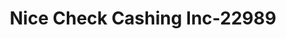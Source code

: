 ---
f_zip-code: 30274
f_state-code: GA
title: Nice Check Cashing Inc-22989
f_phone: 770-994-9000
f_city-only: Riverdale
f_address: 5883 Highway 85 Riverdale
f_location-unique-id: '22989'
slug: nice-check-cashing-inc-22989
updated-on: '2024-05-30T13:46:58.046Z'
created-on: '2024-05-30T13:36:59.803Z'
published-on: '2024-05-30T13:54:32.469Z'
f_city-state: cms/city/riverdale-ga.md
f_company: cms/company/nice-check-cashing-inc.md
f_state: cms/state/georgia.md
layout: '[payday-loan].html'
tags: payday-loan
---